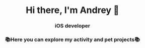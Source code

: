 <h1 align="center">Hi there, I'm Andrey 🤝 </h1>
<h3 align="center">iOS developer</h3>
<h3 align="center">📚Here you can explore my activity and pet projects📚</h3>
